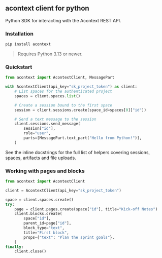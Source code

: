 ## acontext client for python

Python SDK for interacting with the Acontext REST API.

### Installation

```bash
pip install acontext
```

> Requires Python 3.13 or newer.

### Quickstart

```python
from acontext import AcontextClient, MessagePart

with AcontextClient(api_key="sk_project_token") as client:
    # List spaces for the authenticated project
    spaces = client.spaces.list()

    # Create a session bound to the first space
    session = client.sessions.create(space_id=spaces[0]["id"])

    # Send a text message to the session
    client.sessions.send_message(
        session["id"],
        role="user",
        parts=[MessagePart.text_part("Hello from Python!")],
    )
```

See the inline docstrings for the full list of helpers covering sessions, spaces, artifacts and file uploads.

### Working with pages and blocks

```python
from acontext import AcontextClient

client = AcontextClient(api_key="sk_project_token")

space = client.spaces.create()
try:
    page = client.pages.create(space["id"], title="Kick-off Notes")
    client.blocks.create(
        space["id"],
        parent_id=page["id"],
        block_type="text",
        title="First block",
        props={"text": "Plan the sprint goals"},
    )
finally:
    client.close()
```

